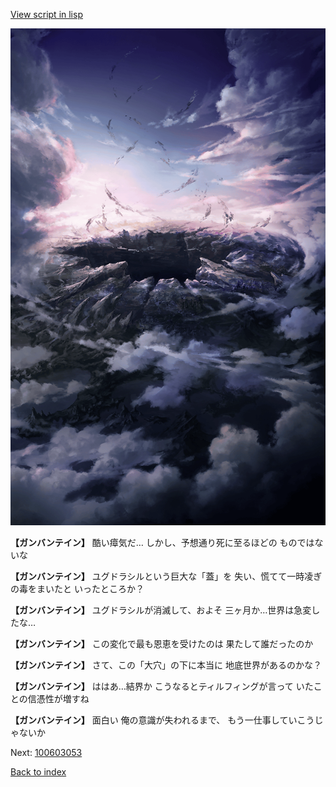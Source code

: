 [View script in lisp](../scripts/100603051.txt)

![101_hole.png](../images/backgrounds/101_hole.png)

**【ガンバンテイン】**
酷い瘴気だ…
しかし、予想通り死に至るほどの
ものではないな

**【ガンバンテイン】**
ユグドラシルという巨大な「蓋」を
失い、慌てて一時凌ぎの毒をまいたと
いったところか？

**【ガンバンテイン】**
ユグドラシルが消滅して、およそ
三ヶ月か…世界は急変したな…

**【ガンバンテイン】**
この変化で最も恩恵を受けたのは
果たして誰だったのか

**【ガンバンテイン】**
さて、この「大穴」の下に本当に
地底世界があるのかな？

**【ガンバンテイン】**
ははあ…結界か
こうなるとティルフィングが言って
いたことの信憑性が増すね

**【ガンバンテイン】**
面白い
俺の意識が失われるまで、
もう一仕事していこうじゃないか

Next: [100603053](100603053.md)

[Back to index](index.md)
